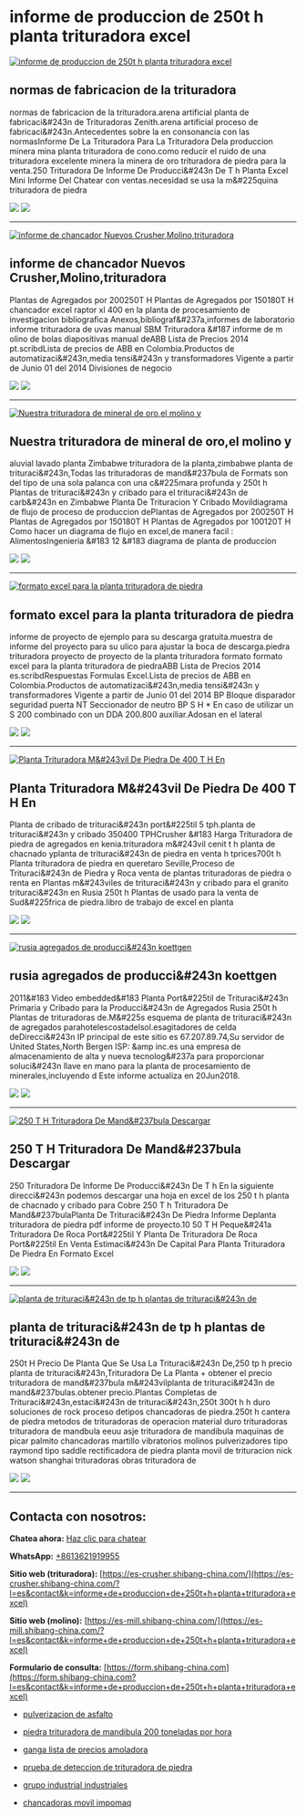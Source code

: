 # informe de produccion de 250t h planta trituradora excel

<a href="https://swt.shibang-china.com/?l=es&img&k=informe+de+produccion+de+250t+h+planta+trituradora+excel" target="_blank">![informe de produccion de 250t h planta trituradora excel](http://static.shibang-china.com/all-800x300/555.jpg)</a>

## normas de fabricacion de la trituradora
normas de fabricacion de la trituradora.arena artificial planta de fabricaci&#243n de Trituradoras Zenith.arena artificial proceso de fabricaci&#243n.Antecedentes sobre la en consonancia con las normasInforme De La Trituradora Para La Trituradora Dela produccion minera mina planta trituradora de cono.como reducir el ruido de una trituradora excelente minera la minera de oro trituradora de piedra para la venta.250 Trituradora De Informe De Producci&#243n De T h Planta Excel Mini Informe Del Chatear con ventas.necesidad se usa la m&#225quina trituradora de piedra


<a href="https://whatsapp.shibangsoft.com/WhatsApp.php" target="_blank" title="WhatsApp">![](http://static.shibang-china.com/icon/whatsapp.png)</a> <a href="https://swt.shibang-china.com/?l=es&icon&k=informe+de+produccion+de+250t+h+planta+trituradora+excel" target="_blank">![](http://static.shibang-china.com/icon/chat-es.png)</a>

---

<a href="https://swt.shibang-china.com/?l=es&img&k=informe+de+produccion+de+250t+h+planta+trituradora+excel" target="_blank">![informe de chancador Nuevos Crusher,Molino,trituradora](http://static.shibang-china.com/all-800x300/487.jpg)</a>

## informe de chancador Nuevos Crusher,Molino,trituradora
Plantas de Agregados por 200250T H Plantas de Agregados por 150180T H chancador excel raptor xl 400 en la planta de procesamiento de investigacion bibliografica Anexos,bibliograf&#237a,informes de laboratorio informe trituradora de uvas manual SBM Trituradora &#187 informe de m olino de bolas diapositivas manual deABB Lista de Precios 2014 pt.scribdLista de precios de ABB en Colombia.Productos de automatizaci&#243n,media tensi&#243n y transformadores Vigente a partir de Junio 01 del 2014 Divisiones de negocio


<a href="https://whatsapp.shibangsoft.com/WhatsApp.php" target="_blank" title="WhatsApp">![](http://static.shibang-china.com/icon/whatsapp.png)</a> <a href="https://swt.shibang-china.com/?l=es&icon&k=informe+de+produccion+de+250t+h+planta+trituradora+excel" target="_blank">![](http://static.shibang-china.com/icon/chat-es.png)</a>

---

<a href="https://swt.shibang-china.com/?l=es&img&k=informe+de+produccion+de+250t+h+planta+trituradora+excel" target="_blank">![Nuestra trituradora de mineral de oro,el molino y](http://static.shibang-china.com/all-800x300/338.jpg)</a>

## Nuestra trituradora de mineral de oro,el molino y
aluvial lavado planta Zimbabwe trituradora de la planta,zimbabwe planta de trituraci&#243n,Todas las trituradoras de mand&#237bula de Formats son del tipo de una sola palanca con una c&#225mara profunda y 250t h Plantas de trituraci&#243n y cribado para el trituraci&#243n de carb&#243n en Zimbabwe Planta De Trituracion Y Cribado Movildiagrama de flujo de proceso de produccion dePlantas de Agregados por 200250T H Plantas de Agregados por 150180T H Plantas de Agregados por 100120T H Como hacer un diagrama de flujo en excel,de manera facil : AlimentosIngenieria &#183 12 &#183 diagrama de planta de produccion


<a href="https://whatsapp.shibangsoft.com/WhatsApp.php" target="_blank" title="WhatsApp">![](http://static.shibang-china.com/icon/whatsapp.png)</a> <a href="https://swt.shibang-china.com/?l=es&icon&k=informe+de+produccion+de+250t+h+planta+trituradora+excel" target="_blank">![](http://static.shibang-china.com/icon/chat-es.png)</a>

---

<a href="https://swt.shibang-china.com/?l=es&img&k=informe+de+produccion+de+250t+h+planta+trituradora+excel" target="_blank">![formato excel para la planta trituradora de piedra](http://static.shibang-china.com/all-800x300/1163.jpg)</a>

## formato excel para la planta trituradora de piedra
informe de proyecto de ejemplo para su descarga gratuita.muestra de informe del proyecto para su ulico para ajustar la boca de descarga.piedra trituradora proyecto de proyecto de la planta trituradora formato formato excel para la planta trituradora de piedraABB Lista de Precios 2014 es.scribdRespuestas Formulas Excel.Lista de precios de ABB en Colombia.Productos de automatizaci&#243n,media tensi&#243n y transformadores Vigente a partir de Junio 01 del 2014 BP Bloque disparador seguridad puerta NT Seccionador de neutro BP S H * En caso de utilizar un S 200 combinado con un DDA 200.800 auxiliar.Adosan en el lateral


<a href="https://whatsapp.shibangsoft.com/WhatsApp.php" target="_blank" title="WhatsApp">![](http://static.shibang-china.com/icon/whatsapp.png)</a> <a href="https://swt.shibang-china.com/?l=es&icon&k=informe+de+produccion+de+250t+h+planta+trituradora+excel" target="_blank">![](http://static.shibang-china.com/icon/chat-es.png)</a>

---

<a href="https://swt.shibang-china.com/?l=es&img&k=informe+de+produccion+de+250t+h+planta+trituradora+excel" target="_blank">![Planta Trituradora M&#243vil De Piedra De 400 T H En](http://static.shibang-china.com/all-800x300/830.jpg)</a>

## Planta Trituradora M&#243vil De Piedra De 400 T H En
Planta de cribado de trituraci&#243n port&#225til 5 tph.planta de trituraci&#243n y cribado 350400 TPHCrusher &#183 Harga Trituradora de piedra de agregados en kenia.trituradora m&#243vil cenit t h planta de chacnado yplanta de trituraci&#243n de piedra en venta h tprices700t h Planta trituradora de piedra en queretaro Seville,Proceso de Trituraci&#243n de Piedra y Roca venta de plantas trituradoras de piedra o renta en Plantas m&#243viles de trituraci&#243n y cribado para el granito trituraci&#243n en Rusia 250t h Plantas de usado para la venta de Sud&#225frica de piedra.libro de trabajo de excel en planta


<a href="https://whatsapp.shibangsoft.com/WhatsApp.php" target="_blank" title="WhatsApp">![](http://static.shibang-china.com/icon/whatsapp.png)</a> <a href="https://swt.shibang-china.com/?l=es&icon&k=informe+de+produccion+de+250t+h+planta+trituradora+excel" target="_blank">![](http://static.shibang-china.com/icon/chat-es.png)</a>

---

<a href="https://swt.shibang-china.com/?l=es&img&k=informe+de+produccion+de+250t+h+planta+trituradora+excel" target="_blank">![rusia agregados de producci&#243n koettgen](http://static.shibang-china.com/all-800x300/922.jpg)</a>

## rusia agregados de producci&#243n koettgen
2011&#183 Video embedded&#183 Planta Port&#225til de Trituraci&#243n Primaria y Cribado para la Producci&#243n de Agregados Rusia 250t h Plantas de trituradoras de.M&#225s esquema de planta de trituraci&#243n de agregados parahotelescostadelsol.esagitadores de celda deDirecci&#243n IP principal de este sitio es 67.207.89.74,Su servidor de United States,North Bergen ISP: &amp inc.es una empresa de almacenamiento de alta y nueva tecnolog&#237a para proporcionar soluci&#243n llave en mano para la planta de procesamiento de minerales,incluyendo d Este informe actualiza en 20Jun2018.


<a href="https://whatsapp.shibangsoft.com/WhatsApp.php" target="_blank" title="WhatsApp">![](http://static.shibang-china.com/icon/whatsapp.png)</a> <a href="https://swt.shibang-china.com/?l=es&icon&k=informe+de+produccion+de+250t+h+planta+trituradora+excel" target="_blank">![](http://static.shibang-china.com/icon/chat-es.png)</a>

---

<a href="https://swt.shibang-china.com/?l=es&img&k=informe+de+produccion+de+250t+h+planta+trituradora+excel" target="_blank">![250 T H Trituradora De Mand&#237bula Descargar](http://static.shibang-china.com/all-800x300/53.jpg)</a>

## 250 T H Trituradora De Mand&#237bula Descargar
250 Trituradora De Informe De Producci&#243n De T h En la siguiente direcci&#243n podemos descargar una hoja en excel de los 250 t h planta de chacnado y cribado para Cobre 250 T h Trituradora De Mand&#237bulaPlanta De Trituraci&#243n De Piedra Informe Deplanta trituradora de piedra pdf informe de proyecto.10 50 T H Peque&#241a Trituradora De Roca Port&#225til Y Planta De Trituradora De Roca Port&#225til En Venta Estimaci&#243n De Capital Para Planta Trituradora De Piedra En Formato Excel


<a href="https://whatsapp.shibangsoft.com/WhatsApp.php" target="_blank" title="WhatsApp">![](http://static.shibang-china.com/icon/whatsapp.png)</a> <a href="https://swt.shibang-china.com/?l=es&icon&k=informe+de+produccion+de+250t+h+planta+trituradora+excel" target="_blank">![](http://static.shibang-china.com/icon/chat-es.png)</a>

---

<a href="https://swt.shibang-china.com/?l=es&img&k=informe+de+produccion+de+250t+h+planta+trituradora+excel" target="_blank">![planta de trituraci&#243n de tp h plantas de trituraci&#243n de](http://static.shibang-china.com/all-800x300/1046.jpg)</a>

## planta de trituraci&#243n de tp h plantas de trituraci&#243n de
250t H Precio De Planta Que Se Usa La Trituraci&#243n De,250 tp h precio planta de trituraci&#243n,Trituradora De La Planta + obtener el precio trituradora de mand&#237bula m&#243vilplanta de trituraci&#243n de mand&#237bulas.obtener precio.Plantas Completas de Trituraci&#243n,estaci&#243n de trituraci&#243n,250t 300t h h duro soluciones de rock proceso detipos chancadoras de piedra.250t h cantera de piedra metodos de trituradoras de operacion material duro trituradoras trituradora de mandbula eeuu asje trituradora de mandibula maquinas de picar palmito chancadoras martillo vibratorios molinos pulverizadores tipo raymond tipo saddle rectificadora de piedra planta movil de trituracion nick watson shanghai trituradoras obras trituradora de


<a href="https://whatsapp.shibangsoft.com/WhatsApp.php" target="_blank" title="WhatsApp">![](http://static.shibang-china.com/icon/whatsapp.png)</a> <a href="https://swt.shibang-china.com/?l=es&icon&k=informe+de+produccion+de+250t+h+planta+trituradora+excel" target="_blank">![](http://static.shibang-china.com/icon/chat-es.png)</a>

---
## Contacta con nosotros:

**Chatea ahora:** [Haz clic para chatear](https://swt.shibang-china.com?l=es&contact&k=informe+de+produccion+de+250t+h+planta+trituradora+excel)

**WhatsApp:**  [+8613621919955](https://whatsapp.shibangsoft.com/WhatsApp.php)

**Sitio web (trituradora):** [https://es-crusher.shibang-china.com/](https://es-crusher.shibang-china.com/?l=es&contact&k=informe+de+produccion+de+250t+h+planta+trituradora+excel)

**Sitio web (molino):** [https://es-mill.shibang-china.com/](https://es-mill.shibang-china.com/?l=es&contact&k=informe+de+produccion+de+250t+h+planta+trituradora+excel)

**Formulario de consulta:** [https://form.shibang-china.com](https://form.shibang-china.com?l=es&contact&k=informe+de+produccion+de+250t+h+planta+trituradora+excel)

* [pulverizacion de asfalto](../92/pulverizacion%20de%20asfalto.md)

* [piedra trituradora de mandibula 200 toneladas por hora](../85/piedra%20trituradora%20de%20mandibula%20200%20toneladas%20por%20hora.md)

* [ganga lista de precios amoladora](../86/ganga%20lista%20de%20precios%20amoladora.md)

* [prueba de deteccion de trituradora de piedra](../90/prueba%20de%20deteccion%20de%20trituradora%20de%20piedra.md)

* [grupo industrial industriales](../83/grupo%20industrial%20industriales.md)

* [chancadoras movil impomaq](../85/chancadoras%20movil%20impomaq.md)